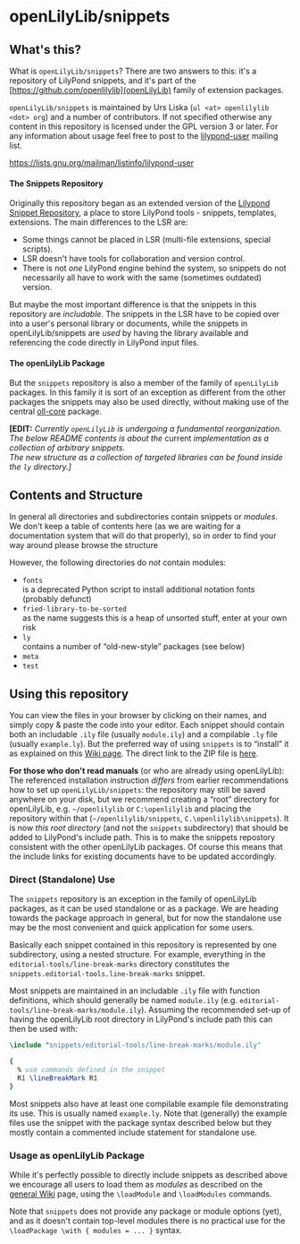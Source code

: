 # openLilyLib/snippets

## What's this?

What is `openLilyLib/snippets`? There are two answers to this: it's a repository of LilyPond snippets,
and it's part of the [https://github.com/openlilylib](openLilyLib) family of extension packages.

`openLilyLib/snippets` is maintained by Urs Liska (`ul <at> openlilylib <dot> org`) and a number of
contributors. If not specified otherwise any content in this repository is licensed under the GPL version 3 or later. For any information about usage feel free to post to the [lilypond-user](https://lists.gnu.org/mailman/listinfo/lilypond-user) mailing list.

https://lists.gnu.org/mailman/listinfo/lilypond-user

#### The Snippets Repository

Originally this repository began as an extended version of the
[Lilypond Snippet Repository](http://lsr.di.unimi.it/LSR/Search), a place to store LilyPond tools -
snippets, templates, extensions. The main differences to the LSR are:

* Some things cannot be placed in LSR (multi-file extensions, special scripts).
* LSR doesn't have tools for collaboration and version control.
* There is not *one* LilyPond engine behind the system, so snippets do not necessarily all
  have to work with the same (sometimes outdated) version.

But maybe the most important difference is that the snippets in this repository are *includable*.
The snippets in the LSR have to be copied over into a user's personal library or documents,
while the snippets in openLilyLib/snippets are *used* by having the library available and referencing
the code directly in LilyPond input files.

<!---
At some point in the future we may develop a nice web frontend for this repository;
we would also like to integrate it with the core LilyPond project similarly to
how stuff from LSR is imported into official documentation.
-->

#### The openLilyLib Package

But the `snippets` repository is also a member of the family of `openLilyLib` packages.
In this family it is sort of an exception as different from the other packages the
snippets may also be used directly, without making use of the central
[oll-core](https://github.com/openlilylib/oll-core) package.

**[EDIT:** *Currently `openLilyLib` is undergoing a fundamental reorganization.  
The below README contents is about the* current *implementation as a
collection of arbitrary snippets.  
The new structure as a collection of targeted libraries can be found inside
the `ly` directory.]*

## Contents and Structure

In general all directories and subdirectories contain snippets or *modules*.
We don't keep a table of contents here (as we are waiting for a documentation
system that will do that properly), so in order to find your way around please
browse the structure

However, the following directories do *not* contain modules:

* `fonts`  
  is a deprecated Python script to install additional notation fonts (probably defunct)
* `fried-library-to-be-sorted`  
  as the name suggests this is a heap of unsorted stuff, enter at your own risk
* `ly`  
  contains a number of “old-new-style” packages (see below)
* `meta`
* `test`




## Using this repository

You can view the files in your browser by clicking on their names, and simply
copy & paste the code into your editor. Each snippet should contain both an
includable `.ily` file (usually `module.ily`) and a compilable `.ly` file
(usually `example.ly`). But the preferred way of using `snippets` is to
“install” it as explained on this [Wiki
page](https://github.com/openlilylib/oll-core/wiki#installation). The direct
link to the ZIP file is
[here](https://github.com/openlilylib/snippets/archive/master.zip).

**For those who don't read manuals** (or who are already using openLilyLib):  
The referenced installation instruction *differs* from earlier recommendations
how to set up `openLilyLib/snippets`: the repository may still be saved anywhere
on your disk, but we recommend creating a “root” directory for openLilyLib, e.g.
`~/openlilylib` or `C:\openlilylib` and placing the repository within that
(`~/openlilylib/snippets`, `C.\openlilylib\snippets`). It is now *this root
directory* (and not the `snippets` subdirectory) that should be added to
LilyPond's include path. This is to make the snippets repostory consistent with
the other openLilyLib packages. Of course this means that the include links for
existing documents have to be updated accordingly.


### Direct (Standalone) Use

The `snippets` repository is an exception in the family of openLilyLib packages,
as it can be used standalone or as a package. We are heading towards the package
approach in general, but for now the standalone use may be the most convenient
and quick application for some users.

Basically each snippet contained in this repository is represented by one
subdirectory, using a nested structure. For example, everything in the
`editorial-tools/line-break-marks` directory constitutes the
`snippets.editorial-tools.line-break-marks` snippet.

Most snippets are maintained in an includable `.ily` file with function
definitions, which should generally be named `module.ily` (e.g.
`editorial-tools/line-break-marks/module.ily`). Assuming the recommended set-up
of having the openLilyLib root directory in LilyPond's include path this can
then be used with:

```lilypond
\include "snippets/editorial-tools/line-break-marks/module.ily"

{
  % use commands defined in the snippet
  R1 \lineBreakMark R1
}
```

Most snippets also have at least one compilable example file demonstrating its
use. This is usually named `example.ly`. Note that (generally) the example files
use the snippet with the package syntax described below but they mostly contain
a commented include statement for standalone use.

### Usage as openLilyLib Package

While it's perfectly possible to directly include snippets as described above we
encourage all users to load them as *modules* as described on the [general
Wiki](https://github.com/openlilylib/oll-core/wiki/Basic-Usage) page, using the
`\loadModule` and `\loadModules` commands.

Note that `snippets` does not provide any package or module options (yet), and
as it doesn't contain top-level modules there is no practical use for the
`\loadPackage \with { modules = ... }` syntax.
